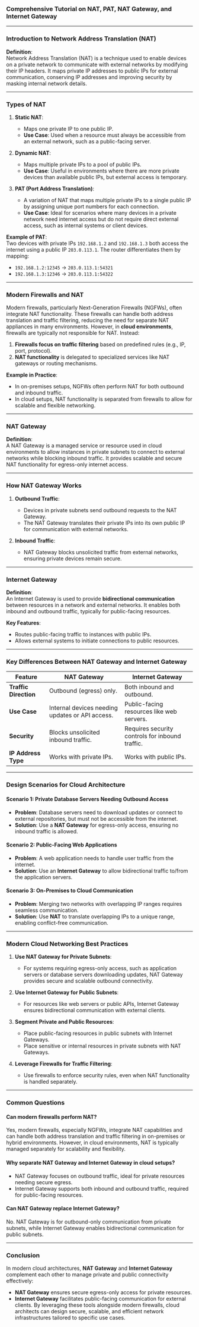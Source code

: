 ### **Comprehensive Tutorial on NAT, PAT, NAT Gateway, and Internet Gateway**

---

### **Introduction to Network Address Translation (NAT)**

**Definition**:  
Network Address Translation (NAT) is a technique used to enable devices on a private network to communicate with external networks by modifying their IP headers. It maps private IP addresses to public IPs for external communication, conserving IP addresses and improving security by masking internal network details.

---

### **Types of NAT**

1. **Static NAT**:
   - Maps one private IP to one public IP.
   - **Use Case**: Used when a resource must always be accessible from an external network, such as a public-facing server.

2. **Dynamic NAT**:
   - Maps multiple private IPs to a pool of public IPs.
   - **Use Case**: Useful in environments where there are more private devices than available public IPs, but external access is temporary.

3. **PAT (Port Address Translation)**:
   - A variation of NAT that maps multiple private IPs to a single public IP by assigning unique port numbers for each connection.
   - **Use Case**: Ideal for scenarios where many devices in a private network need internet access but do not require direct external access, such as internal systems or client devices.

**Example of PAT**:  
Two devices with private IPs `192.168.1.2` and `192.168.1.3` both access the internet using a public IP `203.0.113.1`. The router differentiates them by mapping:
- `192.168.1.2:12345` → `203.0.113.1:54321`
- `192.168.1.3:12346` → `203.0.113.1:54322`

---

### **Modern Firewalls and NAT**

Modern firewalls, particularly Next-Generation Firewalls (NGFWs), often integrate NAT functionality. These firewalls can handle both address translation and traffic filtering, reducing the need for separate NAT appliances in many environments. However, in **cloud environments**, firewalls are typically not responsible for NAT. Instead:

1. **Firewalls focus on traffic filtering** based on predefined rules (e.g., IP, port, protocol).
2. **NAT functionality** is delegated to specialized services like NAT gateways or routing mechanisms.

**Example in Practice**:  
- In on-premises setups, NGFWs often perform NAT for both outbound and inbound traffic.
- In cloud setups, NAT functionality is separated from firewalls to allow for scalable and flexible networking.

---

### **NAT Gateway**

**Definition**:  
A NAT Gateway is a managed service or resource used in cloud environments to allow instances in private subnets to connect to external networks while blocking inbound traffic. It provides scalable and secure NAT functionality for egress-only internet access.

---

### **How NAT Gateway Works**

1. **Outbound Traffic**:
   - Devices in private subnets send outbound requests to the NAT Gateway.
   - The NAT Gateway translates their private IPs into its own public IP for communication with external networks.

2. **Inbound Traffic**:
   - NAT Gateway blocks unsolicited traffic from external networks, ensuring private devices remain secure.

---

### **Internet Gateway**

**Definition**:  
An Internet Gateway is used to provide **bidirectional communication** between resources in a network and external networks. It enables both inbound and outbound traffic, typically for public-facing resources.

**Key Features**:
- Routes public-facing traffic to instances with public IPs.
- Allows external systems to initiate connections to public resources.

---

### **Key Differences Between NAT Gateway and Internet Gateway**

| **Feature**              | **NAT Gateway**                   | **Internet Gateway**               |
|--------------------------|-----------------------------------|------------------------------------|
| **Traffic Direction**     | Outbound (egress) only.           | Both inbound and outbound.         |
| **Use Case**             | Internal devices needing updates or API access. | Public-facing resources like web servers. |
| **Security**             | Blocks unsolicited inbound traffic. | Requires security controls for inbound traffic. |
| **IP Address Type**      | Works with private IPs.           | Works with public IPs.             |

---

### **Design Scenarios for Cloud Architecture**

#### **Scenario 1: Private Database Servers Needing Outbound Access**
- **Problem**: Database servers need to download updates or connect to external repositories, but must not be accessible from the internet.
- **Solution**: Use a **NAT Gateway** for egress-only access, ensuring no inbound traffic is allowed.

#### **Scenario 2: Public-Facing Web Applications**
- **Problem**: A web application needs to handle user traffic from the internet.
- **Solution**: Use an **Internet Gateway** to allow bidirectional traffic to/from the application servers.

#### **Scenario 3: On-Premises to Cloud Communication**
- **Problem**: Merging two networks with overlapping IP ranges requires seamless communication.
- **Solution**: Use **NAT** to translate overlapping IPs to a unique range, enabling conflict-free communication.

---

### **Modern Cloud Networking Best Practices**

1. **Use NAT Gateway for Private Subnets**:
   - For systems requiring egress-only access, such as application servers or database servers downloading updates, NAT Gateway provides secure and scalable outbound connectivity.

2. **Use Internet Gateway for Public Subnets**:
   - For resources like web servers or public APIs, Internet Gateway ensures bidirectional communication with external clients.

3. **Segment Private and Public Resources**:
   - Place public-facing resources in public subnets with Internet Gateways.
   - Place sensitive or internal resources in private subnets with NAT Gateways.

4. **Leverage Firewalls for Traffic Filtering**:
   - Use firewalls to enforce security rules, even when NAT functionality is handled separately.

---

### **Common Questions**

#### **Can modern firewalls perform NAT?**
Yes, modern firewalls, especially NGFWs, integrate NAT capabilities and can handle both address translation and traffic filtering in on-premises or hybrid environments. However, in cloud environments, NAT is typically managed separately for scalability and flexibility.

#### **Why separate NAT Gateway and Internet Gateway in cloud setups?**
- NAT Gateway focuses on outbound traffic, ideal for private resources needing secure egress.
- Internet Gateway supports both inbound and outbound traffic, required for public-facing resources.

#### **Can NAT Gateway replace Internet Gateway?**
No. NAT Gateway is for outbound-only communication from private subnets, while Internet Gateway enables bidirectional communication for public subnets.

---

### **Conclusion**

In modern cloud architectures, **NAT Gateway** and **Internet Gateway** complement each other to manage private and public connectivity effectively:
- **NAT Gateway** ensures secure egress-only access for private resources.
- **Internet Gateway** facilitates public-facing communication for external clients.
By leveraging these tools alongside modern firewalls, cloud architects can design secure, scalable, and efficient network infrastructures tailored to specific use cases.
